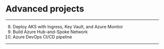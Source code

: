 # Advanced projects
---
8. Deploy AKS with Ingress, Key Vault, and Azure Monitor
9. Build Azure Hub-and-Spoke Network
10. Azure DevOps CI/CD pipeline
---